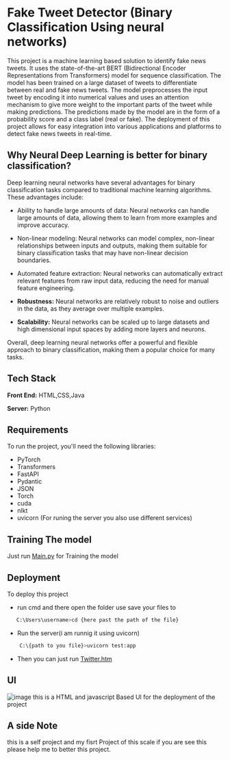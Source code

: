 # Fake Tweet Detector (Binary Classification Using neural networks)
This project is a machine learning based solution to identify fake news tweets. It uses the state-of-the-art BERT (Bidirectional Encoder Representations from Transformers) model for sequence classification. The model has been trained on a large dataset of tweets to differentiate between real and fake news tweets. The model preprocesses the input tweet by encoding it into numerical values and uses an attention mechanism to give more weight to the important parts of the tweet while making predictions. The predictions made by the model are in the form of a probability score and a class label (real or fake). The deployment of this project allows for easy integration into various applications and platforms to detect fake news tweets in real-time.

## Why Neural Deep Learning is better for binary classification? 
Deep learning neural networks have several advantages for binary classification tasks compared to traditional machine learning algorithms. These advantages include:

* Ability to handle large amounts of data: Neural networks can handle large amounts of data, allowing them to learn from more examples and improve accuracy.

* Non-linear modeling: Neural networks can model complex, non-linear relationships between inputs and outputs, making them suitable for binary classification tasks that may have non-linear decision boundaries.

* Automated feature extraction: Neural networks can automatically extract relevant features from raw input data, reducing the need for manual feature engineering.

* **Robustness:** Neural networks are relatively robust to noise and outliers in the data, as they average over multiple examples.

* **Scalability:** Neural networks can be scaled up to large datasets and high dimensional input spaces by adding more layers and neurons.

Overall, deep learning neural networks offer a powerful and flexible approach to binary classification, making them a popular choice for many tasks.

## Tech Stack

**Front End:** HTML,CSS,Java

**Server:** Python

## Requirements
To run the project, you'll need the following libraries:

- PyTorch
- Transformers
- FastAPI
- Pydantic
- JSON
- Torch
- cuda
- nlkt
- uvicorn (For runing the server you also use different services)

 
## Training The model

Just run [Main.py](https://github.com/dryruffian/Fake-Tweet-Detector-Binary-Classification-Using-neural-networks-/blob/main/main.py) for Training the model

## Deployment

To deploy this project 

* run cmd and there open the folder use save your files to


```bash
   C:\Users\username>cd {here past the path of the file}
```

* Run the server(i am runnig it using uvicorn)
```bash
    C:\{path to you file}>uvicorn test:app
```

* Then you can just run [Twitter.htm](https://github.com/dryruffian/Fake-Tweet-Detector-Binary-Classification-Using-neural-networks-/blob/main/UI/Twitter.html)

## UI
![image](https://user-images.githubusercontent.com/88555779/215589936-4c4df859-7ff9-4303-9e44-568de17a5a4f.png)
this is a HTML and javascript Based UI for the deployment of the project

## A side Note
this is a self project and my fisrt Project of this scale if you are see this please help me to better this project.

